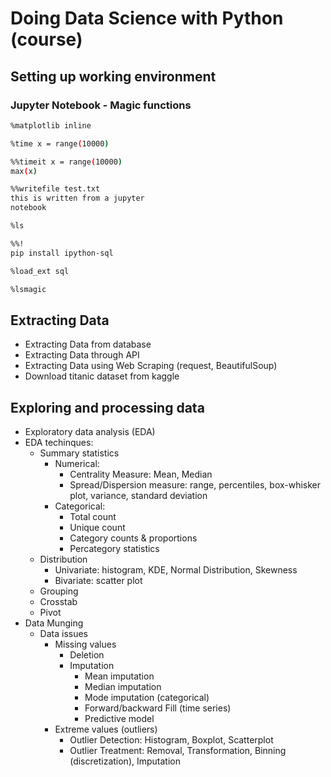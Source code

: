 # Doing Data Science with Python (course)

## Setting up working environment

### Jupyter Notebook - Magic functions

```sh
%matplotlib inline
```

```sh
%time x = range(10000)
```

```sh
%%timeit x = range(10000)
max(x)
```

```sh
%%writefile test.txt
this is written from a jupyter
notebook
```

```sh
%ls
```

```sh
%%!
pip install ipython-sql
```

```sh
%load_ext sql
```

```sh
%lsmagic
```


## Extracting Data

- Extracting Data from database
- Extracting Data through API
- Extracting Data using Web Scraping (request, BeautifulSoup)
- Download titanic dataset from kaggle


## Exploring and processing data

- Exploratory data analysis (EDA)
- EDA techinques:
  - Summary statistics
    - Numerical:
      - Centrality Measure: Mean, Median
      - Spread/Dispersion measure: range, percentiles, box-whisker plot, variance, standard deviation 
    - Categorical:
      - Total count
      - Unique count
      - Category counts & proportions
      - Percategory statistics
  - Distribution
    - Univariate: histogram, KDE, Normal Distribution, Skewness
    - Bivariate: scatter plot
  - Grouping
  - Crosstab
  - Pivot
- Data Munging
  - Data issues
    - Missing values
      - Deletion
      - Imputation 
        - Mean imputation
        - Median imputation
        - Mode imputation (categorical)
        - Forward/backward Fill (time series)
        - Predictive model
    - Extreme values (outliers)
      - Outlier Detection: Histogram, Boxplot, Scatterplot
      - Outlier Treatment: Removal, Transformation, Binning (discretization), Imputation